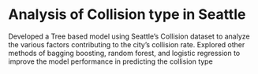 # Analysis of Collision type in Seattle

Developed a Tree based model using Seattle’s Collision dataset to analyze the various factors contributing to the city’s collision rate. Explored other methods of bagging boosting, random forest, and logistic regression to improve the model performance in predicting the collision type

